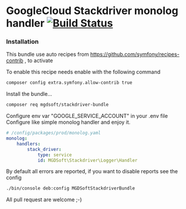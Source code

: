 # GoogleCloud Stackdriver monolog handler [![Build Status](https://travis-ci.com/MGDSoft/stackdriver-bundle.svg?branch=master)](https://travis-ci.com/MGDSoft/stackdriver-bundle)

### Installation

This bundle use auto recipes from https://github.com/symfony/recipes-contrib , to activate 

To enable this recipe needs enable with the following command 

```sh
composer config extra.symfony.allow-contrib true
```

Install the bundle...

```sh
composer req mgdsoft/stackdriver-bundle
```

Configure env var "GOOGLE_SERVICE_ACCOUNT" in your .env file 
Configure like simple monolog handler and enjoy it.

```yaml
# /config/packages/prod/monolog.yaml
monolog:
    handlers:
        stack_driver:
            type: service
            id: MGDSoft\Stackdriver\Logger\Handler
```

By default all errors are reported, if you want to disable reports see the config 

```sh
./bin/console deb:config MGDSoftStackdriverBundle
```

All pull request are welcome ;-)